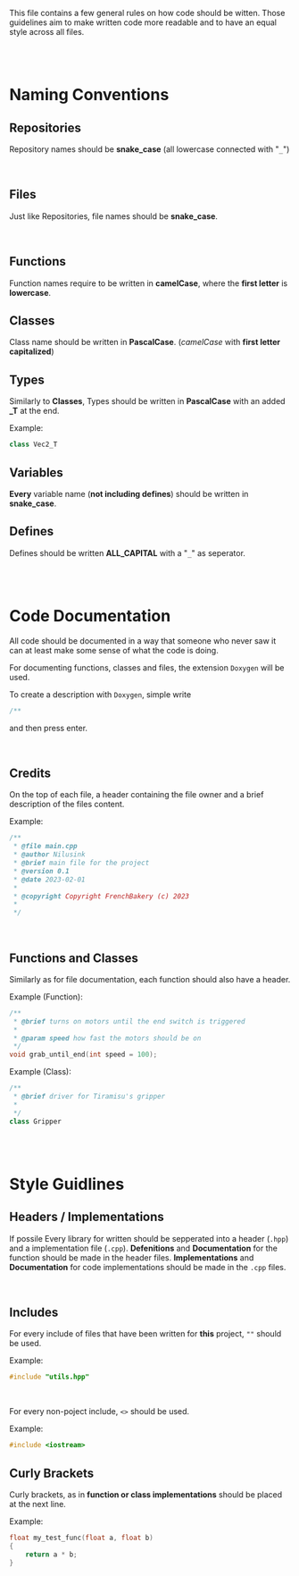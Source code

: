This file contains a few general rules on how code should be witten.
Those guidelines aim to make written code more readable and to have
an equal style across all files.

<br><br>

# Naming Conventions
## Repositories
Repository names should be **snake_case** (all lowercase connected with "`_`")

<br>

## Files
Just like Repositories, file names should be **snake_case**.

<br>

## Functions
Function names require to be written in **camelCase**, where the **first letter** is **lowercase**.


## Classes
Class name should be written in **PascalCase**. (*camelCase* with **first letter capitalized**)

## Types
Similarly to **Classes**, Types should be written in **PascalCase** with an added **_T** at the end.

Example:
```cpp
class Vec2_T
```

## Variables
**Every** variable name (**not including defines**) should be written in **snake_case**.

## Defines
Defines should be written **ALL_CAPITAL** with a "`_`" as seperator.

<br><br>

# Code Documentation
All code should be documented in a way that someone who never saw it can
at least make some sense of what the code is doing.

For documenting functions, classes and files, the extension `Doxygen` will be used.

To create a description with `Doxygen`, simple write
```cpp
/**
```

and then press enter.

<br>

## Credits
On the top of each file, a header containing the file owner and a brief description of the files content.

Example:

```cpp
/**
 * @file main.cpp
 * @author Nilusink
 * @brief main file for the project
 * @version 0.1
 * @date 2023-02-01
 * 
 * @copyright Copyright FrenchBakery (c) 2023
 * 
 */
```

<br>

## Functions and Classes
Similarly as for file documentation, each function should also have a header.

Example (Function):
```cpp
/**
 * @brief turns on motors until the end switch is triggered
 * 
 * @param speed how fast the motors should be on
 */
void grab_until_end(int speed = 100);
```

Example (Class):
```cpp
/**
 * @brief driver for Tiramisu's gripper
 * 
 */
class Gripper
```

<br><br>

# Style Guidlines
## Headers / Implementations
If possile Every library for written should be sepperated into a header (`.hpp`) and a implementation file (`.cpp`). **Defenitions** and **Documentation** for the function should be made in the header files. **Implementations** and **Documentation** for code implementations should be made in the `.cpp` files.

<br>

## Includes
For every include of files that have been written for **this** project, `""` should be used.

Example:
```cpp
#include "utils.hpp"
```

<br>

For every non-poject include, `<>` should be used.

Example:
```cpp
#include <iostream>
```

## Curly Brackets
Curly brackets, as in **function or class implementations** should be placed at the next line.

Example:
```cpp
float my_test_func(float a, float b)
{
    return a * b;
}
```
